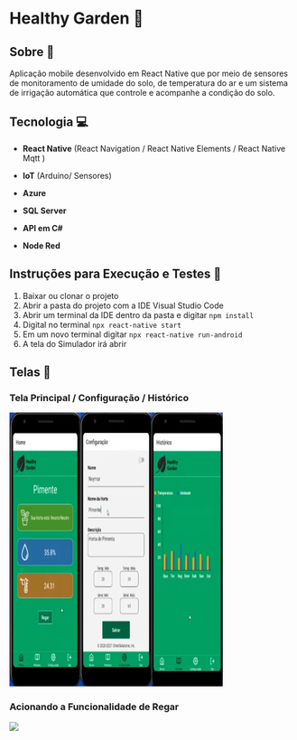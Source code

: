 # Healthy Garden 🌱

## Sobre 📖 
Aplicação mobile desenvolvido em React Native que por meio de sensores de monitoramento de umidade do solo, de temperatura do ar e um sistema de irrigação automática que controle e acompanhe a condição do solo.

## Tecnologia 💻
- **React Native** (React Navigation / React Native Elements / React Native Mqtt ) 

- **IoT** (Arduino/ Sensores)

- **Azure** 

- **SQL Server**

- **API em C#**

- **Node Red**
  
## Instruções para Execução e Testes 🚀
1. Baixar ou clonar o projeto
2. Abrir a pasta do projeto com a IDE Visual Studio Code
3. Abrir um terminal da IDE dentro da pasta e digitar ```npm install```
4. Digital no terminal ```npx react-native start```
5. Em um novo terminal digitar ```npx react-native run-android```
6. A tela do Simulador irá abrir 

## Telas 📱

### Tela Principal / Configuração / Histórico
<img src="/preview/img06.png" align="Left" width="25%" height=485/>
<img src="/preview/img08.png" align="Left" width="25%" height=485/>
<img src="/preview/img13.png" width="25%" height=485/>

### Acionando a Funcionalidade de Regar
<img src="/preview/healthygardengif.gif" width="80%"/>
